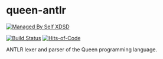 # queen-antlr

[![Managed By Self XDSD](https://self-xdsd.com/b/mbself.svg)](https://self-xdsd.com/p/jvmqueen/queen-antlr?provider=github) 


[![Build Status](https://travis-ci.org/jvmqueen/queen-antlr.svg?branch=master)](https://travis-ci.org/jvmqueen/queen-antlr)
[![Hits-of-Code](https://hitsofcode.com/github/jvmqueen/queen-antlr)](https://hitsofcode.com/view/github/jvmqueen/queen-antlr)

ANTLR lexer and parser of the Queen programming language.
